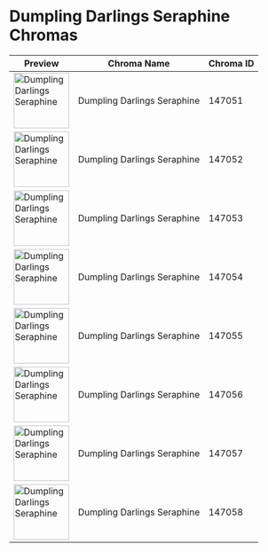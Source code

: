 # Dumpling Darlings Seraphine Chromas

| Preview | Chroma Name | Chroma ID |
|---|---|---|
| <img src='https://raw.communitydragon.org/latest/plugins/rcp-be-lol-game-data/global/default/v1/champion-chroma-images/147/147051.png' alt='Dumpling Darlings Seraphine' width='100'> | Dumpling Darlings Seraphine | 147051 |
| <img src='https://raw.communitydragon.org/latest/plugins/rcp-be-lol-game-data/global/default/v1/champion-chroma-images/147/147052.png' alt='Dumpling Darlings Seraphine' width='100'> | Dumpling Darlings Seraphine | 147052 |
| <img src='https://raw.communitydragon.org/latest/plugins/rcp-be-lol-game-data/global/default/v1/champion-chroma-images/147/147053.png' alt='Dumpling Darlings Seraphine' width='100'> | Dumpling Darlings Seraphine | 147053 |
| <img src='https://raw.communitydragon.org/latest/plugins/rcp-be-lol-game-data/global/default/v1/champion-chroma-images/147/147054.png' alt='Dumpling Darlings Seraphine' width='100'> | Dumpling Darlings Seraphine | 147054 |
| <img src='https://raw.communitydragon.org/latest/plugins/rcp-be-lol-game-data/global/default/v1/champion-chroma-images/147/147055.png' alt='Dumpling Darlings Seraphine' width='100'> | Dumpling Darlings Seraphine | 147055 |
| <img src='https://raw.communitydragon.org/latest/plugins/rcp-be-lol-game-data/global/default/v1/champion-chroma-images/147/147056.png' alt='Dumpling Darlings Seraphine' width='100'> | Dumpling Darlings Seraphine | 147056 |
| <img src='https://raw.communitydragon.org/latest/plugins/rcp-be-lol-game-data/global/default/v1/champion-chroma-images/147/147057.png' alt='Dumpling Darlings Seraphine' width='100'> | Dumpling Darlings Seraphine | 147057 |
| <img src='https://raw.communitydragon.org/latest/plugins/rcp-be-lol-game-data/global/default/v1/champion-chroma-images/147/147058.png' alt='Dumpling Darlings Seraphine' width='100'> | Dumpling Darlings Seraphine | 147058 |

